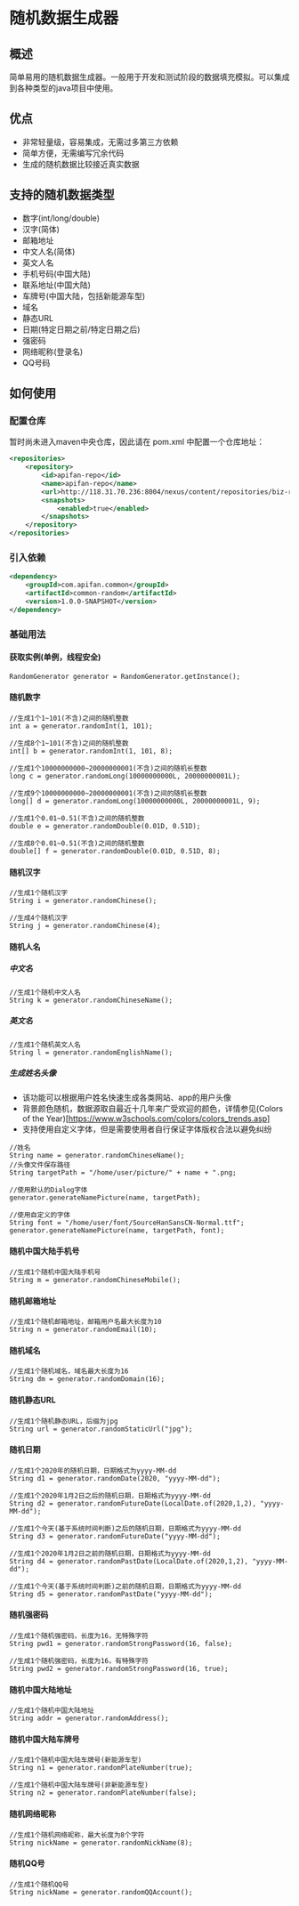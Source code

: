 # 随机数据生成器
## 概述
简单易用的随机数据生成器。一般用于开发和测试阶段的数据填充模拟。可以集成到各种类型的java项目中使用。

## 优点
- 非常轻量级，容易集成，无需过多第三方依赖
- 简单方便，无需编写冗余代码
- 生成的随机数据比较接近真实数据

## 支持的随机数据类型
- 数字(int/long/double)
- 汉字(简体)
- 邮箱地址
- 中文人名(简体)
- 英文人名
- 手机号码(中国大陆)
- 联系地址(中国大陆)
- 车牌号(中国大陆，包括新能源车型)
- 域名
- 静态URL
- 日期(特定日期之前/特定日期之后)
- 强密码
- 网络昵称(登录名)
- QQ号码

## 如何使用
### 配置仓库
暂时尚未进入maven中央仓库，因此请在 pom.xml 中配置一个仓库地址：
```xml
<repositories>
    <repository>
        <id>apifan-repo</id>
        <name>apifan-repo</name>
        <url>http://118.31.70.236:8004/nexus/content/repositories/biz-repo/</url>
        <snapshots>
            <enabled>true</enabled>
        </snapshots>
    </repository>
</repositories>
```
### 引入依赖
```xml
<dependency>
    <groupId>com.apifan.common</groupId>
    <artifactId>common-random</artifactId>
    <version>1.0.0-SNAPSHOT</version>
</dependency>
```

### 基础用法
#### 获取实例(单例，线程安全)
```
RandomGenerator generator = RandomGenerator.getInstance();
```
#### 随机数字
```
//生成1个1~101(不含)之间的随机整数
int a = generator.randomInt(1, 101);

//生成8个1~101(不含)之间的随机整数
int[] b = generator.randomInt(1, 101, 8);

//生成1个10000000000~20000000001(不含)之间的随机长整数
long c = generator.randomLong(10000000000L, 20000000001L);

//生成9个10000000000~20000000001(不含)之间的随机长整数
long[] d = generator.randomLong(10000000000L, 20000000001L, 9);

//生成1个0.01~0.51(不含)之间的随机整数
double e = generator.randomDouble(0.01D, 0.51D);

//生成8个0.01~0.51(不含)之间的随机整数
double[] f = generator.randomDouble(0.01D, 0.51D, 8);
```
#### 随机汉字
```
//生成1个随机汉字
String i = generator.randomChinese();

//生成4个随机汉字
String j = generator.randomChinese(4);
```
#### 随机人名
##### 中文名
```
//生成1个随机中文人名
String k = generator.randomChineseName();
```
##### 英文名
```
//生成1个随机英文人名
String l = generator.randomEnglishName();
```
##### 生成姓名头像
- 该功能可以根据用户姓名快速生成各类网站、app的用户头像
- 背景颜色随机，数据源取自最近十几年来广受欢迎的颜色，详情参见(Colors of the Year)[https://www.w3schools.com/colors/colors_trends.asp]
- 支持使用自定义字体，但是需要使用者自行保证字体版权合法以避免纠纷
```
//姓名
String name = generator.randomChineseName();
//头像文件保存路径
String targetPath = "/home/user/picture/" + name + ".png;

//使用默认的Dialog字体
generator.generateNamePicture(name, targetPath);

//使用自定义的字体
String font = "/home/user/font/SourceHanSansCN-Normal.ttf";
generator.generateNamePicture(name, targetPath, font);
```

#### 随机中国大陆手机号
```
//生成1个随机中国大陆手机号
String m = generator.randomChineseMobile();
```
#### 随机邮箱地址
```
//生成1个随机邮箱地址，邮箱用户名最大长度为10
String n = generator.randomEmail(10);
```
#### 随机域名
```
//生成1个随机域名，域名最大长度为16
String dm = generator.randomDomain(16);
```
#### 随机静态URL
```
//生成1个随机静态URL，后缀为jpg
String url = generator.randomStaticUrl("jpg");
```
#### 随机日期
```
//生成1个2020年的随机日期，日期格式为yyyy-MM-dd
String d1 = generator.randomDate(2020, "yyyy-MM-dd");

//生成1个2020年1月2日之后的随机日期，日期格式为yyyy-MM-dd
String d2 = generator.randomFutureDate(LocalDate.of(2020,1,2), "yyyy-MM-dd");

//生成1个今天(基于系统时间判断)之后的随机日期，日期格式为yyyy-MM-dd
String d3 = generator.randomFutureDate("yyyy-MM-dd");

//生成1个2020年1月2日之前的随机日期，日期格式为yyyy-MM-dd
String d4 = generator.randomPastDate(LocalDate.of(2020,1,2), "yyyy-MM-dd");

//生成1个今天(基于系统时间判断)之前的随机日期，日期格式为yyyy-MM-dd
String d5 = generator.randomPastDate("yyyy-MM-dd");
```

#### 随机强密码
```
//生成1个随机强密码，长度为16，无特殊字符
String pwd1 = generator.randomStrongPassword(16, false);

//生成1个随机强密码，长度为16，有特殊字符
String pwd2 = generator.randomStrongPassword(16, true);
```

#### 随机中国大陆地址
```
//生成1个随机中国大陆地址
String addr = generator.randomAddress();
```
#### 随机中国大陆车牌号
```
//生成1个随机中国大陆车牌号(新能源车型)
String n1 = generator.randomPlateNumber(true);

//生成1个随机中国大陆车牌号(非新能源车型)
String n2 = generator.randomPlateNumber(false);
```
#### 随机网络昵称
```
//生成1个随机网络昵称，最大长度为8个字符
String nickName = generator.randomNickName(8);
```
#### 随机QQ号
```
//生成1个随机QQ号
String nickName = generator.randomQQAccount();
```